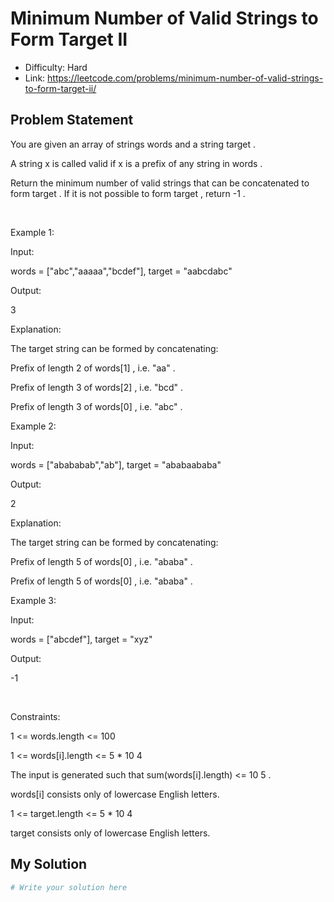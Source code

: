 # Minimum Number of Valid Strings to Form Target II
- Difficulty: Hard
- Link: https://leetcode.com/problems/minimum-number-of-valid-strings-to-form-target-ii/

## Problem Statement

You are given an array of strings 
words
 and a string 
target
.


A string 
x
 is called 
valid
 if 
x
 is a 
prefix
 of 
any
 string in 
words
.


Return the 
minimum
 number of 
valid
 strings that can be 
concatenated
 to form 
target
. If it is 
not
 possible to form 
target
, return 
-1
.


 


Example 1:




Input:
 
words = ["abc","aaaaa","bcdef"], target = "aabcdabc"


Output:
 
3


Explanation:


The target string can be formed by concatenating:




Prefix of length 2 of 
words[1]
, i.e. 
"aa"
.


Prefix of length 3 of 
words[2]
, i.e. 
"bcd"
.


Prefix of length 3 of 
words[0]
, i.e. 
"abc"
.






Example 2:




Input:
 
words = ["abababab","ab"], target = "ababaababa"


Output:
 
2


Explanation:


The target string can be formed by concatenating:




Prefix of length 5 of 
words[0]
, i.e. 
"ababa"
.


Prefix of length 5 of 
words[0]
, i.e. 
"ababa"
.






Example 3:




Input:
 
words = ["abcdef"], target = "xyz"


Output:
 
-1




 


Constraints:




1 <= words.length <= 100


1 <= words[i].length <= 5 * 10
4


The input is generated such that 
sum(words[i].length) <= 10
5
.


words[i]
 consists only of lowercase English letters.


1 <= target.length <= 5 * 10
4


target
 consists only of lowercase English letters.

## My Solution

```python
# Write your solution here
```
